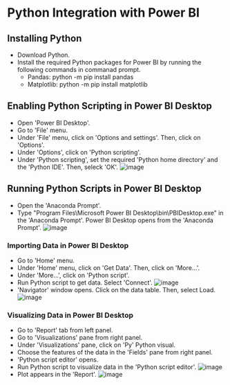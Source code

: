 # Python Integration with Power BI

## Installing Python 
- Download Python.
- Install the required Python packages for Power BI by running the following commands in commanad prompt.
  * Pandas: python -m pip install pandas
  * Matplotlib: python -m pip install matplotlib

## Enabling Python Scripting in Power BI Desktop
- Open 'Power BI Desktop'.
- Go to 'File' menu.
- Under 'File' menu, click on 'Options and settings'. Then, click on 'Options'.
- Under 'Options', click on 'Python scripting'.
- Under 'Python scripting', set the required 'Python home directory' and the 'Python IDE'. Then, seleck 'OK'.
![image](https://user-images.githubusercontent.com/49337890/147581759-ceb55425-b366-4393-9b5f-7e4c49b004d1.png)

## Running Python Scripts in Power BI Desktop
- Open the 'Anaconda Prompt'.
- Type "Program Files\Microsoft Power BI Desktop\bin\PBIDesktop.exe" in the 'Anaconda Prompt'. Power BI Desktop opens from the 'Anaconda Prompt'.
![image](https://user-images.githubusercontent.com/49337890/147568537-64775d33-35f3-4836-b1d2-eae87a1387b2.png)

### Importing Data in Power BI Desktop
- Go to 'Home' menu.
- Under 'Home' menu, click on 'Get Data'. Then, click on 'More...'.
- Under 'More...', click on 'Python script'.
- Run Python script to get data. Select 'Connect'.
![image](https://user-images.githubusercontent.com/49337890/147578131-2f76b68b-b947-4913-8501-667dce4f991f.png)
- 'Navigator' window opens. Click on the data table. Then, select Load.
![image](https://user-images.githubusercontent.com/49337890/147578746-9b3dc67c-5f80-460c-8f24-032807d2d5db.png)

### Visualizing Data in Power BI Desktop
- Go to 'Report' tab from left panel.
- Go to 'Visualizations' pane from right panel.
- Under 'Visualizations' pane, click on 'Py' Python visual.
- Choose the features of the data in the 'Fields' pane from right panel.
- 'Python script editor' opens.
- Run Python script to visualize data in the 'Python script editor'. 
![image](https://user-images.githubusercontent.com/49337890/147581067-5cf0ad69-903d-4ab2-9423-03c6fcf170be.png)
- Plot appears in the 'Report'.
![image](https://user-images.githubusercontent.com/49337890/147581283-ab89d1d4-b81f-46ff-87bf-83699621f8d7.png)

